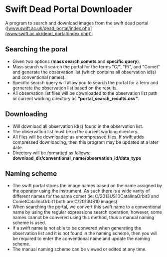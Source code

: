 # Swift Dead Portal Downloader
A program to search and download images from the swift dead portal ([www.swift.ac.uk/dead_portal/index.php](www.swift.ac.uk/dead_portal/index.php)).  
## Searching the poral 
- Given two options (**mass search comets** and **specific query**). 
- Mass search will search the portal for 
the terms "C/", "P/", and "Comet" and generate the observation list (which contains all observation id(s) and conventional names).  
- Specific search query will allow you to search the portal for a term and gernerate the observation list based on the results.  
- All observation list files will be downloaded to the observation list path or current working directory as **"portal_search_results.csv"**.    
## Downloading
- Will download all observation id(s) found in the observation list.
- The observation list must be in the current working directory.  
- All files will be downloaded as uncompressed files. If swift adds compressed downloading, then this program may be updated at a later date.
- Directory will be formatted as follows: **download_dir/conventional_name/observation_id/data_type**
## Naming scheme
- The swift portal stores the image names based on the name assigned by the operator using the instrument. 
As such there is a wide varity of different names for the same comet (ie: C/2013US10CatalinaOrbit3 and CometCatalinaOrbit1 
both are C/2013US10 images).
- When searching the portal, we convert this swift name to a conventional name by using the regular expressions search operation,
however, some names cannot be convered using this method, thus a manual naming scheme is used.
- If a swift name is not able to be convered when generating the observation list and it is not found in the naming scheme, then you will
be required to enter the conventional name and update the naming scheme.
- The manual naming scheme can be viewed or edited at any time.


